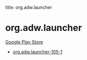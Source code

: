 title: org.adw.launcher
# org.adw.launcher


[Google Play Store](https://play.google.com/store/apps/details?id=org.adw.launcher)


* [org.adw.launcher-105-1](./org.adw.launcher-105-1/)